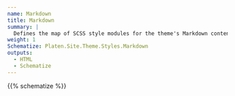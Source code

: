 ```yaml
---
name: Markdown
title: Markdown
summary: |
  Defines the map of SCSS style modules for the theme's Markdown content.
weight: 1
Schematize: Platen.Site.Theme.Styles.Markdown
outputs:
  - HTML
  - Schematize
---
```


{{% schematize %}}
